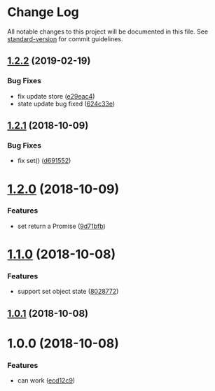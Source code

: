 # Change Log

All notable changes to this project will be documented in this file. See [standard-version](https://github.com/conventional-changelog/standard-version) for commit guidelines.

<a name="1.2.2"></a>
## [1.2.2](https://github.com/forsigner/mistate/compare/v1.2.1...v1.2.2) (2019-02-19)


### Bug Fixes

* fix update store ([e29eac4](https://github.com/forsigner/mistate/commit/e29eac4))
* state update bug fixed ([624c33e](https://github.com/forsigner/mistate/commit/624c33e))



<a name="1.2.1"></a>
## [1.2.1](https://github.com/forsigner/mistate/compare/v1.2.0...v1.2.1) (2018-10-09)


### Bug Fixes

* fix set() ([d691552](https://github.com/forsigner/mistate/commit/d691552))



<a name="1.2.0"></a>
# [1.2.0](https://github.com/forsigner/mistate/compare/v1.1.0...v1.2.0) (2018-10-09)


### Features

* set return a Promise ([9d71bfb](https://github.com/forsigner/mistate/commit/9d71bfb))



<a name="1.1.0"></a>
# [1.1.0](https://github.com/forsigner/mistate/compare/v1.0.0...v1.1.0) (2018-10-08)


### Features

* support set object state ([8028772](https://github.com/forsigner/mistate/commit/8028772))



<a name="1.0.1"></a>
## [1.0.1](https://github.com/forsigner/mistate/compare/v1.0.0...v1.0.1) (2018-10-08)



<a name="1.0.0"></a>
# 1.0.0 (2018-10-08)


### Features

* can work ([ecd12c9](https://github.com/forsigner/mistate/commit/ecd12c9))
